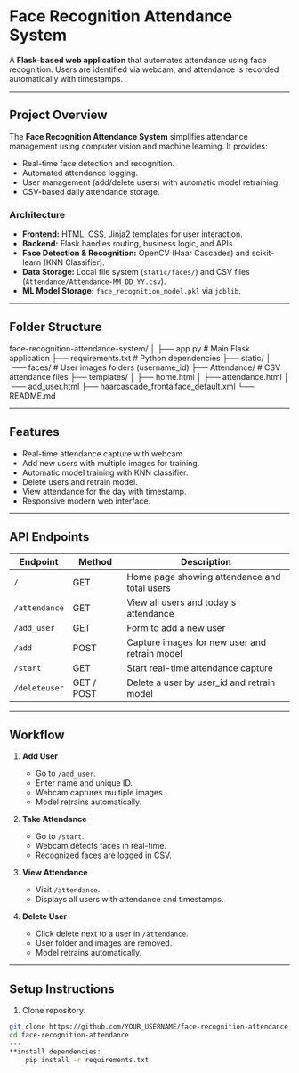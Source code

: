 # Face Recognition Attendance System

A **Flask-based web application** that automates attendance using face recognition. Users are identified via webcam, and attendance is recorded automatically with timestamps.

---

## Project Overview

The **Face Recognition Attendance System** simplifies attendance management using computer vision and machine learning. It provides:

- Real-time face detection and recognition.
- Automated attendance logging.
- User management (add/delete users) with automatic model retraining.
- CSV-based daily attendance storage.

### Architecture

- **Frontend:** HTML, CSS, Jinja2 templates for user interaction.
- **Backend:** Flask handles routing, business logic, and APIs.
- **Face Detection & Recognition:** OpenCV (Haar Cascades) and scikit-learn (KNN Classifier).
- **Data Storage:** Local file system (`static/faces/`) and CSV files (`Attendance/Attendance-MM_DD_YY.csv`).
- **ML Model Storage:** `face_recognition_model.pkl` via `joblib`.

---

## Folder Structure
face-recognition-attendance-system/
│
├── app.py # Main Flask application
├── requirements.txt # Python dependencies
├── static/
│ └── faces/ # User images folders (username_id)
├── Attendance/ # CSV attendance files
├── templates/
│ ├── home.html
│ ├── attendance.html
│ └── add_user.html
├── haarcascade_frontalface_default.xml
└── README.md

---

## Features

- Real-time attendance capture with webcam.
- Add new users with multiple images for training.
- Automatic model training with KNN classifier.
- Delete users and retrain model.
- View attendance for the day with timestamp.
- Responsive modern web interface.

---

## API Endpoints

| Endpoint | Method | Description |
|----------|--------|-------------|
| `/` | GET | Home page showing attendance and total users |
| `/attendance` | GET | View all users and today's attendance |
| `/add_user` | GET | Form to add a new user |
| `/add` | POST | Capture images for new user and retrain model |
| `/start` | GET | Start real-time attendance capture |
| `/deleteuser` | GET / POST | Delete a user by user_id and retrain model |

---

## Workflow

1. **Add User**
   - Go to `/add_user`.
   - Enter name and unique ID.
   - Webcam captures multiple images.
   - Model retrains automatically.

2. **Take Attendance**
   - Go to `/start`.
   - Webcam detects faces in real-time.
   - Recognized faces are logged in CSV.

3. **View Attendance**
   - Visit `/attendance`.
   - Displays all users with attendance and timestamps.

4. **Delete User**
   - Click delete next to a user in `/attendance`.
   - User folder and images are removed.
   - Model retrains automatically.

---

## Setup Instructions

1. Clone repository:

```bash
git clone https://github.com/YOUR_USERNAME/face-recognition-attendance.git
cd face-recognition-attendance
---
**install dependencies:
    pip install -r requirements.txt
